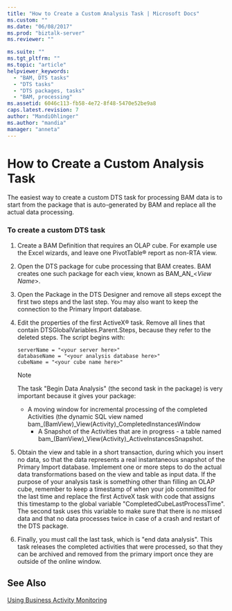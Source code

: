 ```yaml
---
title: "How to Create a Custom Analysis Task | Microsoft Docs"
ms.custom: ""
ms.date: "06/08/2017"
ms.prod: "biztalk-server"
ms.reviewer: ""

ms.suite: ""
ms.tgt_pltfrm: ""
ms.topic: "article"
helpviewer_keywords: 
  - "BAM, DTS tasks"
  - "DTS tasks"
  - "DTS packages, tasks"
  - "BAM, processing"
ms.assetid: 6046c113-fb58-4e72-8f48-5470e52be9a8
caps.latest.revision: 7
author: "MandiOhlinger"
ms.author: "mandia"
manager: "anneta"
---
```

# How to Create a Custom Analysis Task
The easiest way to create a custom DTS task for processing BAM data is to start from the package that is auto-generated by BAM and replace all the actual data processing.  
  
### To create a custom DTS task  
  
1. Create a BAM Definition that requires an OLAP cube. For example use the Excel wizards, and leave one PivotTable® report as non-RTA view.  
  
2. Open the DTS package for cube processing that BAM creates. BAM creates one such package for each view, known as BAM_AN_\<*View Name*\>.  
  
3. Open the Package in the DTS Designer and remove all steps except the first two steps and the last step. You may also want to keep the connection to the Primary Import database.  
  
4. Edit the properties of the first ActiveX® task. Remove all lines that contain DTSGlobalVariables.Parent.Steps, because they refer to the deleted steps. The script begins with:  
  
   ```  
   serverName = "<your server here>"   
   databaseName = "<your analysis database here>"  
   cubeName = "<your cube name here>"  
   ```  
  
   > [!NOTE]
   >  The task "Begin Data Analysis" (the second task in the package) is very important because it gives your package:  
   > 
   > - A moving window for incremental processing of the completed Activities (the dynamic SQL view named  bam_(BamView)_View(Activity)_CompletedInstancesWindow  
   >   -   A Snapshot of the Activities that are in progress - a table named  bam\_(BamView)_View(Activity)_ActiveInstancesSnapshot.  
  
5. Obtain the view and table in a short transaction, during which you insert no data, so that the data represents a real instantaneous snapshot of the Primary Import database. Implement one or more steps to do the actual data transformations based on the view and table as input data. If the purpose of your analysis task is something other than filling an OLAP cube, remember to keep a timestamp of when your job committed for the last time and replace the first ActiveX task with code that assigns this timestamp to the global variable "CompletedCubeLastProcessTime". The second task uses this variable to make sure that there is no missed data and that no data processes twice in case of a crash and restart of the DTS package.  
  
6. Finally, you must call the last task, which is "end data analysis". This task releases the completed activities that were processed, so that they can be archived and removed from the primary import once they are outside of the online window.  
  
## See Also  
 [Using Business Activity Monitoring](../core/using-business-activity-monitoring.md)
